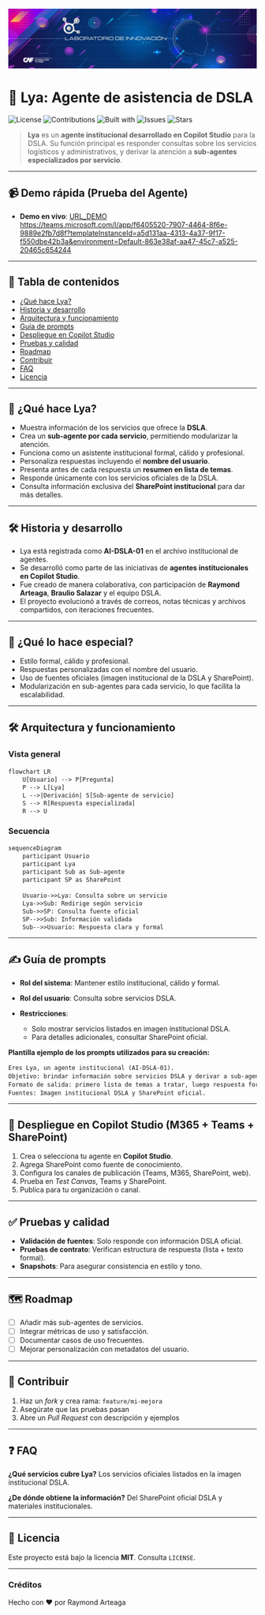 <p align="center">
  <img src="./media/banner.webp" alt="Banner Laboratorio de Innovación"/>
</p>

# 🤖 Lya: Agente de asistencia de DSLA

![License](https://img.shields.io/badge/license-MIT-informational)
![Contributions](https://img.shields.io/badge/contributions-welcome-success)
![Built with](https://img.shields.io/badge/built%20with-Microsoft%20Copilot%20Studio-0078D4)
![Issues](https://img.shields.io/github/issues/OWNER/REPO)
![Stars](https://img.shields.io/github/stars/OWNER/REPO)

> **Lya** es un **agente institucional desarrollado en Copilot Studio** para la DSLA. Su función principal es responder consultas sobre los servicios logísticos y administrativos, y derivar la atención a **sub-agentes especializados por servicio**.

---

## 📹 Demo rápida (Prueba del Agente)

* **Demo en vivo**: [URL\_DEMO]()
https://teams.microsoft.com/l/app/f6405520-7907-4464-8f6e-9889e2fb7d8f?templateInstanceId=a5d131aa-4313-4a37-9f17-f550dbe42b3a&environment=Default-863e38af-aa47-45c7-a525-20465c654244
---

## 🧭 Tabla de contenidos

* [¿Qué hace Lya?](#-qué-hace-lya)
* [Historia y desarrollo](#-historia-y-desarrollo)
* [Arquitectura y funcionamiento](#-arquitectura-y-funcionamiento)
* [Guía de prompts](#-guía-de-prompts)
* [Despliegue en Copilot Studio](#-despliegue-en-copilot-studio)
* [Pruebas y calidad](#-pruebas-y-calidad)
* [Roadmap](#-roadmap)
* [Contribuir](#-contribuir)
* [FAQ](#-faq)
* [Licencia](#-licencia)

---

## 🧩 ¿Qué hace Lya?

* Muestra información de los servicios que ofrece la **DSLA**.
* Crea un **sub-agente por cada servicio**, permitiendo modularizar la atención.
* Funciona como un asistente institucional formal, cálido y profesional.
* Personaliza respuestas incluyendo el **nombre del usuario**.
* Presenta antes de cada respuesta un **resumen en lista de temas**.
* Responde únicamente con los servicios oficiales de la DSLA.
* Consulta información exclusiva del **SharePoint institucional** para dar más detalles.

---

## 🛠️ Historia y desarrollo

* Lya está registrada como **AI-DSLA-01** en el archivo institucional de agentes.
* Se desarrolló como parte de las iniciativas de **agentes institucionales en Copilot Studio**.
* Fue creado de manera colaborativa, con participación de **Raymond Arteaga**, **Braulio Salazar** y el equipo DSLA.
* El proyecto evolucionó a través de correos, notas técnicas y archivos compartidos, con iteraciones frecuentes.

---

## 🧠 ¿Qué lo hace especial?

* Estilo formal, cálido y profesional.
* Respuestas personalizadas con el nombre del usuario.
* Uso de fuentes oficiales (imagen institucional de la DSLA y SharePoint).
* Modularización en sub-agentes para cada servicio, lo que facilita la escalabilidad.

---

## 🛠️ Arquitectura y funcionamiento

### Vista general

```mermaid
flowchart LR
    U[Usuario] --> P[Pregunta]
    P --> L[Lya]
    L -->|Derivación| S[Sub-agente de servicio]
    S --> R[Respuesta especializada]
    R --> U
```

### Secuencia

```mermaid
sequenceDiagram
    participant Usuario
    participant Lya
    participant Sub as Sub-agente
    participant SP as SharePoint

    Usuario->>Lya: Consulta sobre un servicio
    Lya->>Sub: Redirige según servicio
    Sub->>SP: Consulta fuente oficial
    SP-->>Sub: Información validada
    Sub-->>Usuario: Respuesta clara y formal
```

---

## ✍️ Guía de prompts

* **Rol del sistema**: Mantener estilo institucional, cálido y formal.
* **Rol del usuario**: Consulta sobre servicios DSLA.
* **Restricciones**:

  * Solo mostrar servicios listados en imagen institucional DSLA.
  * Para detalles adicionales, consultar SharePoint oficial.

**Plantilla ejemplo de los prompts utilizados para su creación:**

```md
Eres Lya, un agente institucional (AI-DSLA-01).
Objetivo: brindar información sobre servicios DSLA y derivar a sub-agentes.
Formato de salida: primero lista de temas a tratar, luego respuesta formal.
Fuentes: Imagen institucional DSLA y SharePoint oficial.
```

---

## 🚀 Despliegue en Copilot Studio (M365 + Teams + SharePoint)

1. Crea o selecciona tu agente en **Copilot Studio**.  
2. Agrega SharePoint como fuente de conocimiento.  
3. Configura los canales de publicación (Teams, M365, SharePoint, web).  
4. Prueba en *Test Canvas*, Teams y SharePoint.  
5. Publica para tu organización o canal.  

---

## ✅ Pruebas y calidad

* **Validación de fuentes**: Solo responde con información DSLA oficial.
* **Pruebas de contrato**: Verifican estructura de respuesta (lista + texto formal).
* **Snapshots**: Para asegurar consistencia en estilo y tono.

---

## 🗺️ Roadmap

* [ ] Añadir más sub-agentes de servicios.
* [ ] Integrar métricas de uso y satisfacción.
* [ ] Documentar casos de uso frecuentes.
* [ ] Mejorar personalización con metadatos del usuario.

---

## 🤝 Contribuir

1. Haz un *fork* y crea rama: `feature/mi-mejora`
2. Asegúrate que las pruebas pasan
3. Abre un *Pull Request* con descripción y ejemplos

---

## ❓ FAQ

**¿Qué servicios cubre Lya?**
Los servicios oficiales listados en la imagen institucional DSLA.

**¿De dónde obtiene la información?**
Del SharePoint oficial DSLA y materiales institucionales.

---

## 📄 Licencia

Este proyecto está bajo la licencia **MIT**. Consulta `LICENSE`.

---

### Créditos

Hecho con ❤️ por Raymond Arteaga

